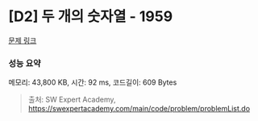 # [D2] 두 개의 숫자열 - 1959 

[문제 링크](https://swexpertacademy.com/main/code/problem/problemDetail.do?contestProbId=AV5PpoFaAS4DFAUq) 

### 성능 요약

메모리: 43,800 KB, 시간: 92 ms, 코드길이: 609 Bytes



> 출처: SW Expert Academy, https://swexpertacademy.com/main/code/problem/problemList.do